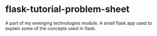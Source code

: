 # flask-tutorial-problem-sheet
A part of my emerging technologies module. A small flask app used to explain some of the concepts used in flask.
